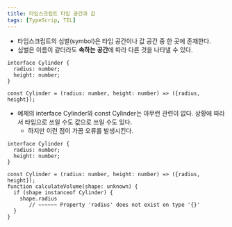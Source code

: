 ```yaml
---
title: 타입스크립트 타입 공간과 값
tags: [TypeScrip, TIL]
---
```


- 타입스크립트의 심벌(symbol)은 타입 공간이나 값 공간 중 한 곳에 존재한다.
- 심벌은 이름이 같더라도 **속하는 공간**에 따라 다른 것을 나타낼 수 있다.

```tsx
interface Cylinder {
  radius: number;
  height: number;
}

const Cylinder = (radius: number, height: number) => ({radius, height});
```

- 예제의 interface Cylinder와 const Cylinder는 아무런 관련이 없다. 상황에 따라서 타입으로 쓰일 수도 값으로 쓰일 수도 있다.
    - 하지만 이런 점이 가끔 오류를 발생시킨다.

```tsx
interface Cylinder {
  radius: number;
  height: number;
}

const Cylinder = (radius: number, height: number) => ({radius, height});
function calculateVolume(shape: unknown) {
  if (shape instanceof Cylinder) {
    shape.radius
       // ~~~~~~ Property 'radius' does not exist on type '{}'
  }
}
```